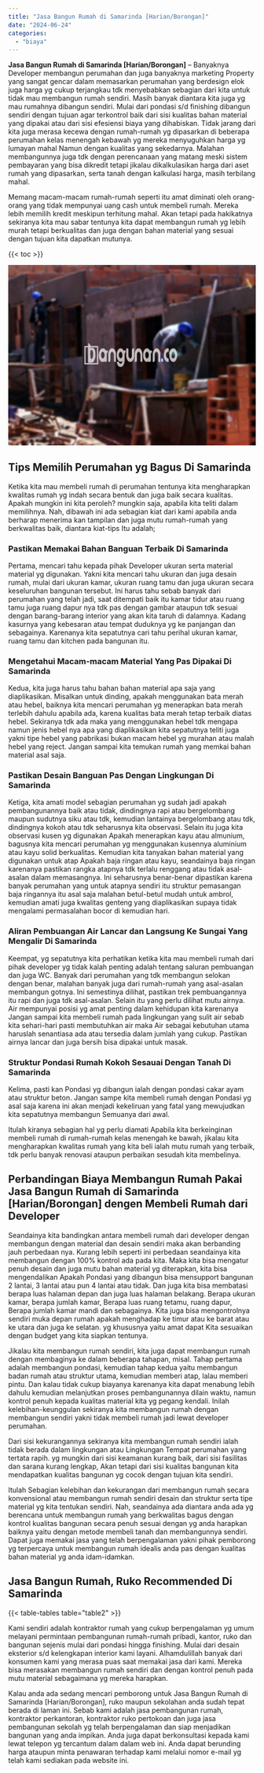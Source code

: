 ```yaml
---
title: "Jasa Bangun Rumah di Samarinda [Harian/Borongan]"
date: "2024-06-24"
categories: 
  - "biaya"
---
```


**Jasa Bangun Rumah di Samarinda \[Harian/Borongan\]** – Banyaknya Developer membangun perumahan dan juga banyaknya marketing Property yang sangat gencar dalam memasarkan perumahan yang berdesign elok juga harga yg cukup terjangkau tdk menyebabkan sebagian dari kita untuk tidak mau membangun rumah sendiri. Masih banyak diantara kita juga yg mau rumahnya dibangun sendiri. Mulai dari pondasi s/d finishing dibangun sendiri dengan tujuan agar terkontrol baik dari sisi kualitas bahan material yang dipakai atau dari sisi efesiensi biaya yang dihabiskan. Tidak jarang dari kita juga merasa kecewa dengan rumah-rumah yg dipasarkan di beberapa perumahan kelas menengah kebawah yg mereka menyuguhkan harga yg lumayan mahal Namun dengan kualitas yang sekedarnya. Malahan membangunnya juga tdk dengan perencanaan yang matang meski sistem pembayaran yang bisa dikredit tetapi jikalau dikalkulasikan harga dari aset rumah yang dipasarkan, serta tanah dengan kalkulasi harga, masih terbilang mahal.

Memang macam-macam rumah-rumah seperti itu amat diminati oleh orang-orang yang tidak mempunyai uang cash untuk membeli rumah. Mereka lebih memilih kredit meskipun terhitung mahal. Akan tetapi pada hakikatnya sekiranya kita mau sabar tentunya kita dapat membangun rumah yg lebih murah tetapi berkualitas dan juga dengan bahan material yang sesuai dengan tujuan kita dapatkan mutunya.

{{< toc >}}

![Jasa Bangun Rumah di Samarinda [Harian/Borongan]](/images/borong-bangunan-38.png)

## Tips Memilih Perumahan yg Bagus Di Samarinda

Ketika kita mau membeli rumah di perumahan tentunya kita mengharapkan kwalitas rumah yg indah secara bentuk dan juga baik secara kualitas. Apakah mungkin ini kita peroleh? mungkin saja, apabila kita teliti dalam memilihnya. Nah, dibawah ini ada sebagian kiat dari kami apabila anda berharap menerima kan tampilan dan juga mutu rumah-rumah yang berkwalitas baik, diantara kiat-tips Itu adalah;

### Pastikan Memakai Bahan Banguan Terbaik Di Samarinda

Pertama, mencari tahu kepada pihak Developer ukuran serta material material yg digunakan. Yakni kita mencari tahu ukuran dan juga desain rumah, mulai dari ukuran kamar, ukuran ruang tamu dan juga ukuran secara keseluruhan bangunan tersebut. Ini harus tahu sebab banyak dari perumahan yang telah jadi, saat ditempati baik itu kamar tidur atau ruang tamu juga ruang dapur nya tdk pas dengan gambar ataupun tdk sesuai dengan barang-barang interior yang akan kita taruh di dalamnya. Kadang kasurnya yang kebesaran atau tempat duduknya yg ke panjangan dan sebagainya. Karenanya kita sepatutnya cari tahu perihal ukuran kamar, ruang tamu dan kitchen pada bangunan itu.

### Mengetahui Macam-macam Material Yang Pas Dipakai Di Samarinda

Kedua, kita juga harus tahu bahan bahan material apa saja yang diaplikasikan. Misalkan untuk dinding, apakah menggunakan bata merah atau hebel, baiknya kita mencari perumahan yg menerapkan bata merah terlebih dahulu apabila ada, karena kualitas bata merah tetap terbaik diatas hebel. Sekiranya tdk ada maka yang menggunakan hebel tdk mengapa namun jenis hebel nya apa yang diaplikasikan kita sepatutnya teliti juga yakni tipe hebel yang pabrikasi bukan macam hebel yg murahan atau malah hebel yang reject. Jangan sampai kita temukan rumah yang memkai bahan material asal saja.

### Pastikan Desain Banguan Pas Dengan Lingkungan Di Samarinda

Ketiga, kita amati model sebagian perumahan yg sudah jadi apakah pembangunannya baik atau tidak, dindingnya rapi atau bergelombang maupun sudutnya siku atau tdk, kemudian lantainya bergelombang atau tdk, dindingnya kokoh atau tdk seharusnya kita observasi. Selain itu juga kita observasi kusen yg digunakan Apakah menerapkan kayu atau almunium, bagusnya kita mencari perumahan yg menggunakan kusennya aluminium atau kayu solid berkualitas. Kemudian kita tanyakan bahan material yang digunakan untuk atap Apakah baja ringan atau kayu, seandainya baja ringan karenanya pastikan rangka atapnya tdk terlalu renggang atau tidak asal-asalan dalam memasangnya. Ini seharusnya benar-benar dipastikan karena banyak perumahan yang untuk atapnya sendiri itu struktur pemasangan baja ringannya itu asal saja malahan betul-betul mudah untuk ambrol, kemudian amati juga kwalitas genteng yang diaplikasikan supaya tidak mengalami permasalahan bocor di kemudian hari.

### Aliran Pembuangan Air Lancar dan Langsung Ke Sungai Yang Mengalir Di Samarinda

Keempat, yg sepatutnya kita perhatikan ketika kita mau membeli rumah dari pihak developer yg tidak kalah penting adalah tentang saluran pembuangan dan juga WC. Banyak dari perumahan yang tdk membangun selokan dengan benar, malahan banyak juga dari rumah-rumah yang asal-asalan membangun gotnya. Ini semestinya dilihat, pastikan trek pembuangannya itu rapi dan juga tdk asal-asalan. Selain itu yang perlu dilihat mutu airnya. Air mempunyai posisi yg amat penting dalam kehidupan kita karenanya Jangan sampai kita membeli rumah pada lingkungan yang sulit air sebab kita sehari-hari pasti membutuhkan air maka Air sebagai kebutuhan utama haruslah senantiasa ada atau tersedia dalam jumlah yang cukup. Pastikan airnya lancar dan juga bersih bisa dipakai untuk masak.

### Struktur Pondasi Rumah Kokoh Sesauai Dengan Tanah Di Samarinda

Kelima, pasti kan Pondasi yg dibangun ialah dengan pondasi cakar ayam atau struktur beton. Jangan sampe kita membeli rumah dengan Pondasi yg asal saja karena ini akan menjadi kekeliruan yang fatal yang mewujudkan kita sepatutnya membangun Semuanya dari awal.

Itulah kiranya sebagian hal yg perlu diamati Apabila kita berkeinginan membeli rumah di rumah-rumah kelas menengah ke bawah, jikalau kita mengharapkan kwalitas rumah yang kita beli ialah mutu rumah yang terbaik, tdk perlu banyak renovasi ataupun perbaikan sesudah kita membelinya.

## Perbandingan Biaya Membangun Rumah Pakai Jasa Bangun Rumah di Samarinda \[Harian/Borongan\] dengen Membeli Rumah dari Developer

Seandainya kita bandingkan antara membeli rumah dari developer dengan membangun dengan material dan desain sendiri maka akan berbanding jauh perbedaan nya. Kurang lebih seperti ini perbedaan seandainya kita membangun dengan 100% kontrol ada pada kita. Maka kita bisa mengatur penuh desain dan juga mutu bahan material yg diterapkan, kita bisa mengendalikan Apakah Pondasi yang dibangun bisa mensupport bangunan 2 lantai, 3 lantai atau pun 4 lantai atau tidak. Dan juga kita bisa membatasi berapa luas halaman depan dan juga luas halaman belakang. Berapa ukuran kamar, berapa jumlah kamar, Berapa luas ruang tetamu, ruang dapur, Berapa jumlah kamar mandi dan sebagainya. Kita juga bisa mengontrolnya sendiri muka depan rumah apakah menghadap ke timur atau ke barat atau ke utara dan juga ke selatan. yg khususnya yaitu amat dapat Kita sesuaikan dengan budget yang kita siapkan tentunya.

Jikalau kita membangun rumah sendiri, kita juga dapat membangun rumah dengan membaginya ke dalam beberapa tahapan, misal. Tahap pertama adalah membangun pondasi, kemudian tahap kedua yaitu membangun badan rumah atau struktur utama, kemudian memberi atap, lalau memberi pintu. Dan kalau tidak cukup biayanya karenanya kita dapat menabung lebih dahulu kemudian melanjutkan proses pembangunannya dilain waktu, namun kontrol penuh kepada kualitas material kita yg pegang kendali. Inilah kelebihan-keunggulan sekiranya kita membangun rumah dengan membangun sendiri yakni tidak membeli rumah jadi lewat developer perumahan.

Dari sisi kekurangannya sekiranya kita membangun rumah sendiri ialah tidak berada dalam lingkungan atau Lingkungan Tempat perumahan yang tertata rapih. yg mungkin dari sisi keamanan kurang baik, dari sisi fasilitas dan sarana kurang lengkap, Akan tetapi dari sisi kualitas bangunan kita mendapatkan kualitas bangunan yg cocok dengan tujuan kita sendiri.

Itulah Sebagian kelebihan dan kekurangan dari membangun rumah secara konvensional atau membangun rumah sendiri desain dan struktur serta tipe material yg kita tentukan sendiri. Nah, seandainya ada diantara anda ada yg berencana untuk membangun rumah yang berkwalitas bagus dengan kontrol kualitas bangunan secara penuh sesuai dengan yg anda harapkan baiknya yaitu dengan metode membeli tanah dan membangunnya sendiri. Dapat juga memakai jasa yang telah berpengalaman yakni pihak pemborong yg terpercaya untuk membangun rumah idealis anda pas dengan kualitas bahan material yg anda idam-idamkan.

## Jasa Bangun Rumah, Ruko Recommended Di Samarinda

{{< table-tables table="table2" >}}

Kami sendiri adalah kontraktor rumah yang cukup berpengalaman yg umum melayani permintaan pembangunan rumah-rumah pribadi, kantor, ruko dan bangunan sejenis mulai dari pondasi hingga finishing. Mulai dari desain eksterior s/d kelengkapan interior kami layani. Alhamdulillah banyak dari konsumen kami yang merasa puas saat memakai jasa dari kami. Mereka bisa merasakan membangun rumah sendiri dan dengan kontrol penuh pada mutu material sebagaimana yg mereka harapkan.

Kalau anda ada sedang mencari pemborong untuk Jasa Bangun Rumah di Samarinda \[Harian/Borongan\], ruko maupun sekolahan anda sudah tepat berada di laman ini. Sebab kami adalah jasa pembangunan rumah, kontraktor perkantoran, kontraktor ruko pertokoan dan juga jasa pembangunan sekolah yg telah berpengalaman dan siap menjadikan bangunan yang anda impikan. Anda juga dapat berkonsultasi kepada kami lewat telepon yg tercantum dalam dalam web ini. Anda dapat berunding harga ataupun minta penawaran terhadap kami melalui nomor e-mail yg telah kami sediakan pada website ini.
